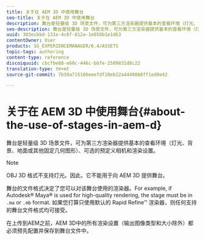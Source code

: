```yaml
---
title: 关于在 AEM 3D 中使用舞台
seo-title: 关于在 AEM 3D 中使用舞台
description: 舞台是轻量级 3D 场景文件，可为第三方渲染器提供基本的查看环境（灯光、背景、地面或其他固定几何图形）、可选的预定义相机和渲染设置。
seo-description: 舞台是轻量级 3D 场景文件，可为第三方渲染器提供基本的查看环境（灯光、背景、地面或其他固定几何图形）、可选的预定义相机和渲染设置。
uuid: 303ecbbd-131e-4c6f-812a-1e056b1e1d63
contentOwner: User
products: SG_EXPERIENCEMANAGER/6.4/ASSETS
topic-tags: authoring
content-type: reference
discoiquuid: cbcfbe88-e60c-446c-bbfe-2509831d6c22
translation-type: tm+mt
source-git-commit: 7b39a715166eeefdf20eb22a4449068ff1ed0e42

---
```



# 关于在 AEM 3D 中使用舞台{#about-the-use-of-stages-in-aem-d}

舞台是轻量级 3D 场景文件，可为第三方渲染器提供基本的查看环境（灯光、背景、地面或其他固定几何图形）、可选的预定义相机和渲染设置。

>[!NOTE]
>
>OBJ 3D 格式不支持灯光。因此，它不能用于向 AEM 3D 提供舞台。

舞台的文件格式决定了您可以对该舞台使用的渲染器。For example, if Autodesk® Maya® is used for high-quality rendering, the stage must be in `.ma` or `.mb` format. 如果您打算只使用默认的 Rapid Refine™ 渲染器，则任何支持的舞台文件格式均可接受。

在上传到AEM之前，AEM 3D中的所有渲染设置（输出图像类型和大小除外）都必须预先配置并保存到舞台文件中。

